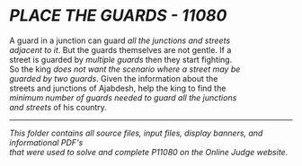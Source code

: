 # ***PLACE THE GUARDS - 11080***

A guard in a junction can guard *all the junctions and streets<br> 
adjacent to it*. But the guards themselves are not gentle. If a<br>
street is guarded by *multiple guards* then they start fighting.<br>
So the king *does not want the scenario where a street may be<br> 
guarded by two guards*. Given the information about the<br> 
streets and junctions of Ajabdesh, help the king to find the<br> 
*minimum number of guards needed to guard all the junctions<br> 
and streets* of his country.<br> 

--------------------

*This folder contains all source files, input files, display banners, and informational PDF's<br>
that were used to solve and complete P11080 on the Online Judge website.*
